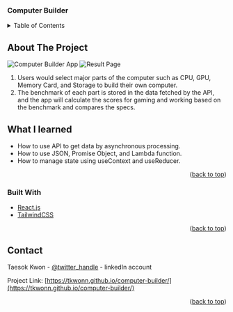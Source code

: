 ### Computer Builder

<!-- TABLE OF CONTENTS -->
<details>
  <summary>Table of Contents</summary>
  <ol>
    <li>
      <a href="#about-the-project">About The Project</a>
      <ul>
        <li><a href="#built-with">Built With</a></li>
      </ul>
    </li>
    <li><a href="#contact">Contact</a></li>
  </ol>
</details>

<!-- ABOUT THE PROJECT -->
## About The Project

![Computer Builder App](https://user-images.githubusercontent.com/66197642/142268724-1238de71-6dbe-430e-8be6-20805143596f.png)
![Result Page](https://user-images.githubusercontent.com/66197642/142282330-75ac1d27-0f2a-4f95-bf24-35265731b85f.png)


1. Users would select major parts of the computer such as CPU, GPU, Memory Card, and Storage to build their own computer. 
2. The benchmark of each part is stored in the data fetched by the API, and the app will calculate the scores for gaming and working based on the benchmark and compares the specs. 

## What I learned

* How to use API to get data by asynchronous processing.
* How to use JSON, Promise Object, and Lambda function.
* How to manage state using useContext and useReducer.


<p align="right">(<a href="#top">back to top</a>)</p>



### Built With

* [React.js](https://reactjs.org/)
* [TailwindCSS](https://tailwindui.com/)

<p align="right">(<a href="#top">back to top</a>)</p>

<!-- CONTACT -->
## Contact

Taesok Kwon - [@twitter_handle](https://twitter.com/twitter_handle) - linkedIn account

Project Link: [https://tkwonn.github.io/computer-builder/](https://tkwonn.github.io/computer-builder/)

<p align="right">(<a href="#top">back to top</a>)</p>






